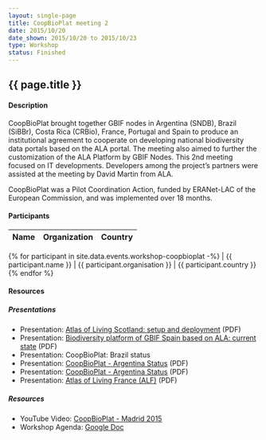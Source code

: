 ```yaml
---
layout: single-page
title: CoopBioPlat meeting 2 
date: 2015/10/20
date_shown: 2015/10/20 to 2015/10/23
type: Workshop
status: Finished
---
```


## {{ page.title }}

#### Description 

CoopBioPlat brought together GBIF nodes in Argentina (SNDB), Brazil (SiBBr), Costa Rica (CRBio), France, Portugal and Spain to produce an institutional agreement to cooperate on developing national biodiversity data portals based on the ALA portal. The meeting also aimed to further the customization of the ALA Platform by GBIF Nodes. This 2nd meeting focused on IT developments. Developers among the project’s partners were assisted at the meeting by David Martin from ALA.

CoopBioPlat was a Pilot Coordination Action, funded by ERANet-LAC of the European Commission, and was implemented over 18 months.

#### Participants 


| Name | Organization | Country |
|------|--------------|---------|
{% for participant in site.data.events.workshop-coopbioplat -%}
| {{ participant.name }}  | {{ participant.organisation }}  | {{ participant.country }}
{% endfor %}


#### Resources 

##### Presentations
- Presentation: [Atlas of Living Scotland: setup and deployment](/assets/presentation/workshop-coopbioplat/5-ALS-setup-deployment.pdf) (PDF)
- Presentation: [Biodiversity platform of GBIF Spain based on ALA: current state](/assets/presentation/workshop-coopbioplat/5-CoopBioPlat-GBIF-SPAIN.pdf) (PDF)
- Presentation: CoopBioPlat: Brazil status
- Presentation: [CoopBioPlat - Argentina Status](/assets/presentation/workshop-coopbioplat/5-CoopBioPlat-Argentina-Status.pdf) (PDF)
- Presentation: [CoopBioPlat - Argentina Status](/assets/presentation/workshop-coopbioplat/5-CoopBioPlat_pt_report.pdf) (PDF)
- Presentation: [Atlas of Living France (ALF)](/assets/presentation/workshop-coopbioplat/5-ALF.pdf) (PDF)

##### Resources 
- YouTube Video: [CoopBioPlat - Madrid 2015](https://www.youtube.com/watch?v=molYVbldkwM&feature=youtu.be)
- Workshop Agenda: [Google Doc](https://docs.google.com/document/d/1wyvoWjN6HNkxINFQn0DYHJtXK8oRgq4XrmYiLW1NpZ8/edit#heading=h.f5p66ilxdqik) 
